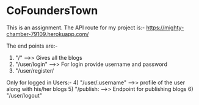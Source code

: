 # CoFoundersTown
This is an assignment.
The API route for my project is:- 
https://mighty-chamber-79109.herokuapp.com/

The end points are:- 
1) "/" -->> Gives all the blogs
2) "/user/login" -->> For login provide username and password
3) "/user/register/ 

Only for logged in Users:-
4) "/user/:username" -->> profile of the user along with his/her blogs
5) "/publish: -->> Endpoint for publishing blogs
6) "/user/logout" 
